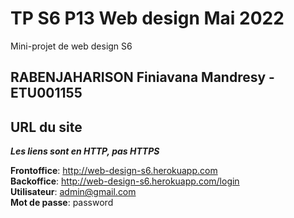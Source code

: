 # TP S6 P13 Web design Mai 2022

Mini-projet de web design S6

## RABENJAHARISON Finiavana Mandresy - ETU001155

## URL du site

***Les liens sont en HTTP, pas HTTPS***

**Frontoffice**: http://web-design-s6.herokuapp.com<br />
**Backoffice**: http://web-design-s6.herokuapp.com/login<br />
**Utilisateur**: admin@gmail.com<br />
**Mot de passe**: password<br />

